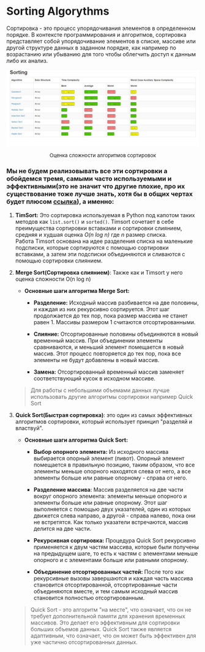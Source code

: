 # Sorting Algorythms

Сортировка - это процесс упорядочивания элементов в определенном порядке. В контексте программирования и алгоритмов, сортировка представляет собой упорядочивание элементов в списке, массиве или другой структуре данных в заданном порядке, как например по возрастанию или убыванию для того чтобы облегчить доступ к данным либо их анализ.

<div style="text-align: center;">
  <img src="../assets/pictures/BigO_sorting_algorythms.jpg" alt="Big O notation sorts"/>
  <p style="font-size:13px">Оценка сложности алгоритмов сортировок</p>
</div>

### Мы не будем реализовывать все эти сортировки а обойдемся тремя, самыми часто используемыми и эффективными(это не значит что другие плохие, про их существование тоже лучше знать, хотя бы в общих чертах будет плюсом [ссылка](https://tproger.ru/translations/sorting-algorithms-in-python/)), а именно:

1. **TimSort:** Это сортировка используемая в Python под капотом таких методов как `list.sort()` и `sorted()`. Timsort сочетает в себе преимущества сортировки вставками и сортировки слиянием, средняя и худшая оценка *O(n log n)* где *n* размер списка. <br>
Работа Timsort основана на идее разделения списка на маленькие подсписки, которые сортируются с помощью сортировки вставками, а затем эти подсписки объединяются и сливаются с помощью сортировки слиянием.

2. **Merge Sort(Сортировка слиянием)**: Также как и Timsort у него оценка сложности O(n log n) 

    - **Основные шаги алгоритма Merge Sort:**

        - **Разделение:** Исходный массив разбивается на две половины, и каждая из них рекурсивно сортируется. Этот шаг продолжается до тех пор, пока размер массива не станет равен 1. Массивы размером 1 считаются отсортированными.

        - **Слияние:** Отсортированные половины объединяются в новый временный массив. При объединении элементы сравниваются, и меньший элемент помещается в новый массив. Этот процесс повторяется до тех пор, пока все элементы не будут добавлены в новый массив.

        - **Замена:** Отсортированный временный массив заменяет соответствующий кусок в исходном массиве.

    >Для работы с небольшими объемами данных лучше использовать другие алгоритмы сортировки например  Quick Sort

3. **Quick Sort(Быстрая сортировка)**: это один из самых эффективных алгоритмов сортировки, который использует принцип "разделяй и властвуй".

    - **Основные шаги алгоритма Quick Sort:**

        - **Выбор опорного элемента:** Из исходного массива выбирается опорный элемент (пивот). Опорный элемент помещается в правильную позицию, таким образом, что все элементы меньше опорного находятся слева от него, а все элементы больше или равные опорному - справа от него.

        - **Разделение массива**: Массив разделяется на две части вокруг опорного элемента: элементы меньше опорного и элементы больше или равные опорному. Этот шаг выполняется с помощью двух указателей, один из которых движется слева направо, а другой - справа налево, пока они не встретятся. Как только указатели встречаются, массив делится на две части.

        - **Рекурсивная сортировка:** Процедура Quick Sort рекурсивно применяется к двум частям массива, которые были получены на предыдущем шаге, то есть к частям с элементами меньше опорного и с элементами больше или равными опорному.
        - **Объединение отсортированных частей:** После того как рекурсивные вызовы завершаются и каждая часть массива становится отсортированной, отсортированные части объединяются вместе, и тем самым исходный массив становится полностью отсортированным.

    > Quick Sort - это алгоритм "на месте", что означает, что он не требует дополнительной памяти для хранения временных массивов. Это делает его эффективным для сортировки больших объемов данных. Quick Sort также является адаптивным, что означает, что он может быть эффективен для уже частично отсортированных данных.